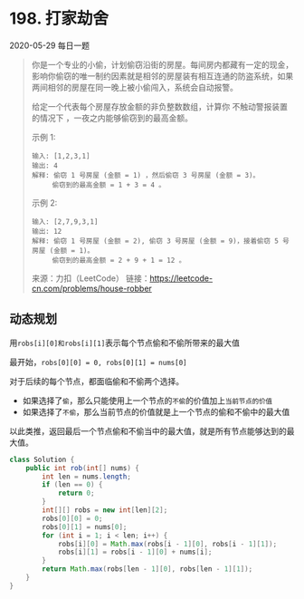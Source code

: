 # 198. 打家劫舍

2020-05-29 每日一题

> 你是一个专业的小偷，计划偷窃沿街的房屋。每间房内都藏有一定的现金，影响你偷窃的唯一制约因素就是相邻的房屋装有相互连通的防盗系统，如果两间相邻的房屋在同一晚上被小偷闯入，系统会自动报警。
>
> 给定一个代表每个房屋存放金额的非负整数数组，计算你 不触动警报装置的情况下 ，一夜之内能够偷窃到的最高金额。
>
> 示例 1:
>
> ```
> 输入: [1,2,3,1]
> 输出: 4
> 解释: 偷窃 1 号房屋 (金额 = 1) ，然后偷窃 3 号房屋 (金额 = 3)。
>      偷窃到的最高金额 = 1 + 3 = 4 。
> ```
>
>
> 示例 2:
>
> ```
> 输入: [2,7,9,3,1]
> 输出: 12
> 解释: 偷窃 1 号房屋 (金额 = 2), 偷窃 3 号房屋 (金额 = 9)，接着偷窃 5 号房屋 (金额 = 1)。
>      偷窃到的最高金额 = 2 + 9 + 1 = 12 。
> ```
>
> 来源：力扣（LeetCode）
> 链接：https://leetcode-cn.com/problems/house-robber



## 动态规划

用`robs[i][0]和robs[i][1]`表示每个节点偷和不偷所带来的最大值

最开始，`robs[0][0] = 0, robs[0][1] = nums[0]`

对于后续的每个节点，都面临偷和不偷两个选择。

- 如果选择了`偷`，那么只能使用上一个节点的`不偷`的价值加上`当前节点的价值`
- 如果选择了`不偷`，那么当前节点的价值就是上一个节点的偷和不偷中的最大值

以此类推，返回最后一个节点偷和不偷当中的最大值，就是所有节点能够达到的最大值。

```java
class Solution {
    public int rob(int[] nums) {
        int len = nums.length;
        if (len == 0) {
            return 0;
        }
        int[][] robs = new int[len][2];
        robs[0][0] = 0;
        robs[0][1] = nums[0];
        for (int i = 1; i < len; i++) {
            robs[i][0] = Math.max(robs[i - 1][0], robs[i - 1][1]);
            robs[i][1] = robs[i - 1][0] + nums[i];
        }
        return Math.max(robs[len - 1][0], robs[len - 1][1]);
    }
}
```

